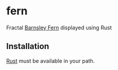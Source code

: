 # fern

Fractal [Barnsley Fern](https://en.wikipedia.org/wiki/Barnsley_fern) displayed using Rust

## Installation

[Rust](https://www.rust-lang.org/tools/install) must be available in your path.
